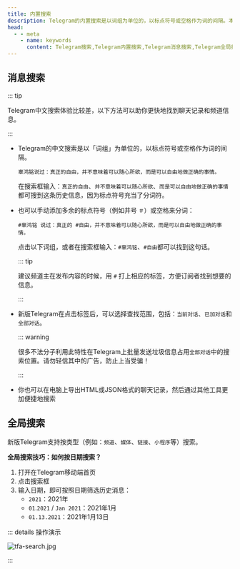 ```yaml
---
title: 内置搜索
description: Telegram的内置搜索是以词组为单位的，以标点符号或空格作为词的间隔。本文介绍了Telegram内置搜索（消息搜索、全局搜索）的使用方法。
head:
  - - meta
    - name: keywords
      content: Telegram搜索,Telegram内置搜索,Telegram消息搜索,Telegram全局搜索,Telegram关键词搜索,Telegram搜索技巧,TG搜索,TG内置搜索,TG消息搜索,TG全局搜索,TG关键词搜索,TG搜索技巧,电报搜索,电报内置搜索,电报消息搜索,电报全局搜索,电报关键词搜索,电报搜索技巧
---
```


## 消息搜索

::: tip

Telegram中文搜索体验比较差，以下方法可以助你更快地找到聊天记录和频道信息。

:::

- Telegram的中文搜索是以「词组」为单位的，以标点符号或空格作为词的间隔。

  `辜鸿铭说过：真正的自由，并不意味着可以随心所欲，而是可以自由地做正确的事情。`

  在搜索框输入：`真正的自由`、`并不意味着可以随心所欲`、`而是可以自由地做正确的事情`都可搜到这条历史信息，因为标点符号充当了分词符。

- 也可以手动添加多余的标点符号（例如井号 `＃`）或空格来分词：

  `#辜鸿铭 说过：真正的 #自由，并不意味着可以随心所欲，而是可以自由地做正确的事情。`

  点击以下词组，或者在搜索框输入：`#辜鸿铭`、`#自由`都可以找到这句话。

  ::: tip

  建议频道主在发布内容的时候，用 `#` 打上相应的标签，方便订阅者找到想要的信息。

  :::

- 新版Telegram在点击标签后，可以选择查找范围，包括：`当前对话`、`已加对话`和`全部对话`。

  ::: warning

  很多不法分子利用此特性在Telegram上批量发送垃圾信息占用`全部对话`中的搜索位置。请勿轻信其中的广告，防止上当受骗！

  :::

- 你也可以在电脑上导出HTML或JSON格式的聊天记录，然后通过其他工具更加便捷地搜索


## 全局搜索

新版Telegram支持按类型（例如：`频道`、`媒体`、`链接`、`小程序`等）搜索。

**全局搜索技巧：如何按日期搜索？**

1. 打开在Telegram移动端首页
2. 点击搜索框
3. 输入日期，即可按照日期筛选历史消息：
   - `2021`：2021年
   - `01`.`2021` / `Jan 2021`：2021年1月
   - `01.13.2021`：2021年1月13日

::: details 操作演示

![tfa-search.jpg](https://cdn.jsdelivr.net/gh/tgwiki/images/tfa/search.jpg)

:::
